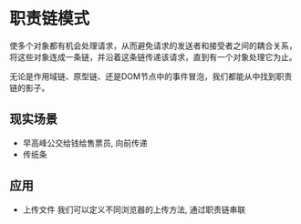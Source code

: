 # 职责链模式

使多个对象都有机会处理请求，从而避免请求的发送者和接受者之间的耦合关系，将这些对象连成一条链，并沿着这条链传递该请求，直到有一个对象处理它为止。


无论是作用域链、原型链、还是DOM节点中的事件冒泡，我们都能从中找到职责链的影子。

## 现实场景

+ 早高峰公交给钱给售票员, 向前传递
+ 传纸条


## 应用

+ 上传文件
  我们可以定义不同浏览器的上传方法, 通过职责链串联



